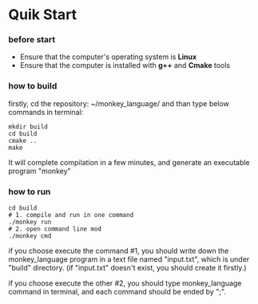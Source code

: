 # Quik Start

### before start

* Ensure that the computer's operating system is **Linux**
* Ensure that the computer is installed with **g++** and **Cmake** tools

### how to build

firstly, cd the repository: ~/monkey_language/
and than type below commands in terminal:

```
mkdir build
cd build
cmake ..
make
```

It will complete compilation in a few minutes, and generate an executable program "monkey"

### how to run

```
cd build
# 1. compile and run in one command
./monkey run
# 2. open command line mod
./monkey cmd
```

if you choose execute the command #1, you should write down the monkey_language program in a text file named "input.txt", which is under "build" directory. (if "input.txt" doesn't exist, you should create it firstly.)

if you choose execute the other #2, you should type monkey_language command in terminal, and each command should be ended by ";".

